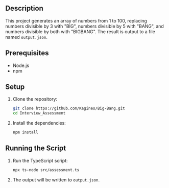 ## Description
This project generates an array of numbers from 1 to 100, replacing numbers divisible by 3 with "BIG", numbers divisible by 5 with "BANG", and numbers divisible by both with "BIGBANG". The result is output to a file named `output.json`.

## Prerequisites
- Node.js
- npm

## Setup
1. Clone the repository:
    ```bash
    git clone https://github.com/Kagines/Big-Bang.git
    cd Interview_Assessment
    ```

2. Install the dependencies:
    ```bash
    npm install
    ```

## Running the Script
1. Run the TypeScript script:
    ```bash
    npx ts-node src/assessment.ts
    ```

2. The output will be written to `output.json`.